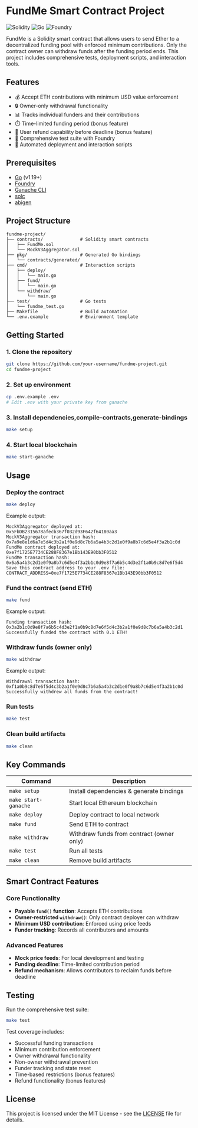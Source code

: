 # FundMe Smart Contract Project

![Solidity](https://img.shields.io/badge/Solidity-%23363636.svg?style=for-the-badge&logo=solidity&logoColor=white)
![Go](https://img.shields.io/badge/go-%2300ADD8.svg?style=for-the-badge&logo=go&logoColor=white)
![Foundry](https://img.shields.io/badge/Foundry-%23FF5E1A.svg?style=for-the-badge)

FundMe is a Solidity smart contract that allows users to send Ether to a decentralized funding pool with enforced minimum contributions. Only the contract owner can withdraw funds after the funding period ends. This project includes comprehensive tests, deployment scripts, and interaction tools.

## Features

- 💰 Accept ETH contributions with minimum USD value enforcement
- 🔒 Owner-only withdrawal functionality
- 📊 Tracks individual funders and their contributions
- ⏱️ Time-limited funding period (bonus feature)
- 🔁 User refund capability before deadline (bonus feature)
- 🧪 Comprehensive test suite with Foundry
- 🤖 Automated deployment and interaction scripts

## Prerequisites

- [Go](https://golang.org/dl/) (v1.19+)
- [Foundry](https://getfoundry.sh/)
- [Ganache CLI](https://www.npmjs.com/package/ganache)
- [solc](https://docs.soliditylang.org/en/latest/installing-solidity.html)
- [abigen](https://geth.ethereum.org/docs/tools/abigen)

## Project Structure

```
fundme-project/
├── contracts/              # Solidity smart contracts
│   ├── FundMe.sol
│   └── MockV3Aggregator.sol
├── pkg/                    # Generated Go bindings
│   └── contracts/generated/
├── cmd/                    # Interaction scripts
│   ├── deploy/
│   │   └── main.go
│   ├── fund/
│   │   └── main.go
│   └── withdraw/
│       └── main.go
├── test/                   # Go tests
│   └── fundme_test.go
├── Makefile                # Build automation
└── .env.example            # Environment template
```

## Getting Started

### 1. Clone the repository
```bash
git clone https://github.com/your-username/fundme-project.git
cd fundme-project
```

### 2. Set up environment
```bash
cp .env.example .env
# Edit .env with your private key from ganache
```

### 3. Install dependencies,compile-contracts,generate-bindings
```bash
make setup
```

### 4. Start local blockchain
```bash
make start-ganache
```

## Usage

### Deploy the contract
```bash
make deploy
```
Example output:
```
MockV3Aggregator deployed at: 0x5FbDB2315678afecb367f032d93F642f64180aa3
MockV3Aggregator transaction hash: 0x7a9e8e1d6a7e5d4c3b2a1f0e9d8c7b6a5a4b3c2d1e0f9a8b7c6d5e4f3a2b1c0d
FundMe contract deployed at: 0xe7f1725E7734CE288F8367e1Bb143E90bb3F0512
FundMe transaction hash: 0x6a5a4b3c2d1e0f9a8b7c6d5e4f3a2b1c0d9e8f7a6b5c4d3e2f1a0b9c8d7e6f5d4
Save this contract address to your .env file:
CONTRACT_ADDRESS=0xe7f1725E7734CE288F8367e1Bb143E90bb3F0512
```


### Fund the contract (send ETH)
```bash
make fund
```
Example output:
```
Funding transaction hash: 0x3a2b1c0d9e8f7a6b5c4d3e2f1a0b9c8d7e6f5d4c3b2a1f0e9d8c7b6a5a4b3c2d1
Successfully funded the contract with 0.1 ETH!
```    

### Withdraw funds (owner only)
```bash
make withdraw
```
Example output:
```
Withdrawal transaction hash: 0xf1a0b9c8d7e6f5d4c3b2a1f0e9d8c7b6a5a4b3c2d1e0f9a8b7c6d5e4f3a2b1c0d
Successfully withdrew all funds from the contract!
```    

### Run tests
```bash
make test
```

### Clean build artifacts
```bash
make clean
```

## Key Commands

| Command              | Description                               |
| -------------------- | ----------------------------------------- |
| `make setup`         | Install dependencies & generate bindings  |
| `make start-ganache` | Start local Ethereum blockchain           |
| `make deploy`        | Deploy contract to local network          |
| `make fund`          | Send ETH to contract                      |
| `make withdraw`      | Withdraw funds from contract (owner only) |
| `make test`          | Run all tests                             |
| `make clean`         | Remove build artifacts                    |

## Smart Contract Features

### Core Functionality
- **Payable `fund()` function**: Accepts ETH contributions
- **Owner-restricted `withdraw()`**: Only contract deployer can withdraw
- **Minimum USD contribution**: Enforced using price feeds
- **Funder tracking**: Records all contributors and amounts

### Advanced Features
- **Mock price feeds**: For local development and testing
- **Funding deadline**: Time-limited contribution period
- **Refund mechanism**: Allows contributors to reclaim funds before deadline

## Testing

Run the comprehensive test suite:
```bash
make test
```

Test coverage includes:
- Successful funding transactions
- Minimum contribution enforcement
- Owner withdrawal functionality
- Non-owner withdrawal prevention
- Funder tracking and state reset
- Time-based restrictions (bonus features)
- Refund functionality (bonus features)

## License

This project is licensed under the MIT License - see the [LICENSE](LICENSE) file for details.